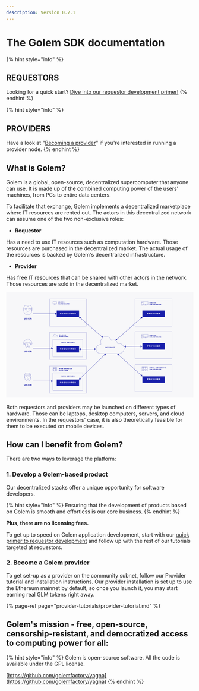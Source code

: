 ```yaml
---
description: Version 0.7.1
---
```


# The Golem SDK documentation

{% hint style="info" %}
## REQUESTORS

Looking for a quick start? [Dive into our requestor development primer!](requestor-tutorials/flash-tutorial-of-requestor-development/)
{% endhint %}

{% hint style="info" %}
## PROVIDERS

Have a look at "[Becoming a provider](provider-tutorials/provider-tutorial.md)" if you're interested in running a provider node.
{% endhint %}

## What is Golem?

Golem is a global, open-source, decentralized supercomputer that anyone can use. It is made up of the combined computing power of the users' machines, from PCs to entire data centers.

To facilitate that exchange, Golem implements a decentralized marketplace where IT resources are rented out. The actors in this decentralized network can assume one of the two non-exclusive roles:

* **Requestor**

Has a need to use IT resources such as computation hardware. Those resources are purchased in the decentralized market. The actual usage of the resources is backed by Golem's decentralized infrastructure.

* **Provider**

Has free IT resources that can be shared with other actors in the network. Those resources are sold in the decentralized market.

![](.gitbook/assets/tnm-docs-infographics-01.jpg)

Both requestors and providers may be launched on different types of hardware. Those can be laptops, desktop computers, servers, and cloud environments. In the requestors' case, it is also theoretically feasible for them to be executed on mobile devices.

## How can I benefit from Golem?

There are two ways to leverage the platform:

### **1. Develop a Golem-based product**

Our decentralized stacks offer a unique opportunity for software developers.

{% hint style="info" %}
Ensuring that the development of products based on Golem is smooth and effortless is our core business.
{% endhint %}

**Plus, there are no licensing fees.**

To get up to speed on Golem application development, start with our [quick primer to requestor development](requestor-tutorials/flash-tutorial-of-requestor-development/) and follow up with the rest of our tutorials targeted at requestors.

### **2. Become a Golem provider**

To get set-up as a provider on the community subnet, follow our Provider tutorial and installation instructions. Our provider installation is set up to use the Ethereum mainnet by default, so once you launch it, you may start earning real GLM tokens right away.

{% page-ref page="provider-tutorials/provider-tutorial.md" %}

## Golem's mission - free, open-source, censorship-resistant, and democratized access to computing power for all:

{% hint style="info" %}
Golem is open-source software. All the code is available under the GPL license.

[https://github.com/golemfactory/yagna](https://github.com/golemfactory/yagna)
{% endhint %}

